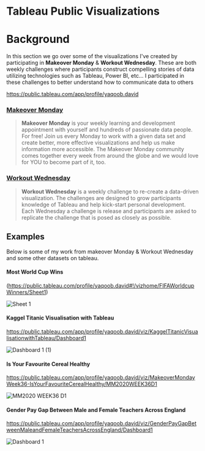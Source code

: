 # Tableau Public Visualizations

# Background

In this section we go over some of the visualizations I've created by participating in **Makeover Monday** & **Workout Wednesday**. These
are both weekly challenges where participants construct compelling stories of data utilizing technologies such as Tableau, Power BI, etc...
I participated in these challenges to better understand how to communicate data to others

https://public.tableau.com/app/profile/yaqoob.david

### [Makeover Monday](https://www.makeovermonday.co.uk/)

> **Makeover Monday** is your weekly learning and development appointment with yourself and hundreds of passionate data people. For free!
> Join us every Monday to work with a given data set and create better, more effective visualizations and help us make information more accessible. The Makeover Monday community comes together every week from around the globe and we would love for YOU to become part of it, too.

### [Workout Wednesday](http://www.workout-wednesday.com/)

> **Workout Wednesday** is a weekly challenge to re-create a data-driven visualization. The challenges are designed to grow participants knowledge of Tableau and help kick-start personal development. Each Wednesday a challenge is release and participants are asked to replicate the challenge that is posed as closely as possible.

## Examples

Below is some of my work from makeover Monday & Workout Wednesday and some other datasets on tableau. 

#### Most World Cup Wins

(https://public.tableau.com/profile/yaqoob.david#!/vizhome/FIFAWorldcupWinners/Sheet1)

![Sheet 1](https://user-images.githubusercontent.com/52135942/166100763-bf8a4d46-6f80-4506-bbe6-31dfb3c98c39.png)

#### Kaggel Titanic Visualisation with Tableau

https://public.tableau.com/app/profile/yaqoob.david/viz/KaggelTitanicVisualisationwithTableau/Dashboard1


![Dashboard 1 (1)](https://user-images.githubusercontent.com/52135942/166107671-8e709195-fa8c-4cf1-88ee-cded0117e4fe.png)

#### Is Your Favourite Cereal Healthy

https://public.tableau.com/app/profile/yaqoob.david/viz/MakeoverMondayWeek36-IsYourFavouriteCerealHealthy/MM2020WEEK36D1

![MM2020 WEEK36 D1](https://user-images.githubusercontent.com/52135942/166107603-558133de-22f9-47d3-baad-925649e1d05f.png)


#### Gender Pay Gap Between Male and Female Teachers Across England

https://public.tableau.com/app/profile/yaqoob.david/viz/GenderPayGapBetweenMaleandFemaleTeachersAcrossEngland/Dashboard1

![Dashboard 1](https://user-images.githubusercontent.com/52135942/166107621-887a7026-fef9-409f-aec2-2571d5910882.png)


